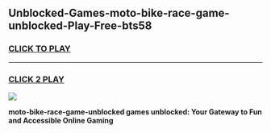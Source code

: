 
## Unblocked-Games-moto-bike-race-game-unblocked-Play-Free-bts58
<h3>
<a href="https://premium76.site?title=moto-bike-race-game-unblocked&ref=15A">CLICK TO PLAY</a></h3>
<hr>

<h3>
<a href="https://premium76.site?title=moto-bike-race-game-unblocked&ref=15A">CLICK 2 PLAY</a>
  
</h3>

<a href="https://premium76.site?title=moto-bike-race-game-unblocked&ref=15A"><img src="https://clearcache.store/games.png"></a>


**moto-bike-race-game-unblocked games unblocked: Your Gateway to Fun and Accessible Online Gaming**
